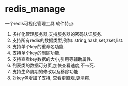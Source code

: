 # redis_manage
一个redis可视化管理工具
软件特点:
1. 多样化管理服务器,支持服务器的密码认证服务.
2. 支持所有redis的数据类型,例如: string,hash,set,zset,list.
3. 支持单个key的重命名功能.
4. 支持单个key的删除功能.
5. 支持查看key数据的大小,引用等辅助属性.
6. 列表类的数据可分页,加快查看速度,不卡死.
7. 支持生命周期的修改以及移除功能
8. 对key包增加了支持, 查看更直观,更清爽.
